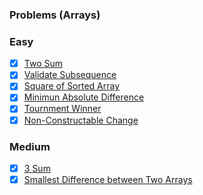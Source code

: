 ### Problems (Arrays)

### Easy
- [x] [Two Sum](https://leetcode.com/problems/two-sum/)
- [x] [Validate Subsequence](https://leetcode.com/problems/is-subsequence/submissions/)
- [x] [Square of Sorted Array](https://leetcode.com/problems/squares-of-a-sorted-array/)
- [x] [Minimun Absolute Difference](https://leetcode.com/problems/minimum-absolute-difference/solution/)
- [x] [Tournment Winner]()
- [x] [Non-Constructable Change]()
### Medium
- [x] [3 Sum](https://leetcode.com/problems/3sum/)
- [x] [Smallest Difference between Two Arrays]() 
